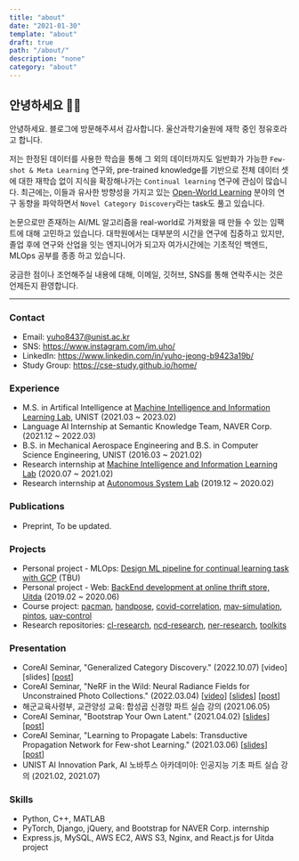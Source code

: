 ```yaml
---
title: "about"
date: "2021-01-30"
template: "about"
draft: true
path: "/about/"
description: "none"
category: "about"
---
```


## 안녕하세요 🙋‍♂️

안녕하세요. 블로그에 방문해주셔서 감사합니다. 울산과학기술원에 재학 중인 정유호라고 합니다. 

저는 한정된 데이터를 사용한 학습을 통해 그 외의 데이터까지도 일반화가 가능한 `Few-shot & Meta Learning` 연구와, pre-trained knowledge를 기반으로 전체 데이터 셋에 대한 재학습 없이 지식을 확장해나가는 `Continual learning` 연구에 관심이 많습니다. 최근에는, 이들과 유사한 방향성을 가지고 있는 [Open-World Learning](https://www.cs.uic.edu/~liub/lifelong-learning/open-world-learning.pdf) 분야의 연구 동향을 파악하면서 `Novel Category Discovery`라는 task도 풀고 있습니다.

논문으로만 존재하는 AI/ML 알고리즘을 real-world로 가져왔을 때 만들 수 있는 임팩트에 대해 고민하고 있습니다. 대학원에서는 대부분의 시간을 연구에 집중하고 있지만, 졸업 후에 연구와 산업을 잇는 엔지니어가 되고자 여가시간에는 기초적인 백엔드, MLOps 공부를 종종 하고 있습니다.

궁금한 점이나 조언해주실 내용에 대해, 이메일, 깃허브, SNS를 통해 연락주시는 것은 언제든지 환영합니다.

---

### Contact

- Email: yuho8437@unist.ac.kr
- SNS: https://www.instagram.com/im.uho/
- LinkedIn: https://www.linkedin.com/in/yuho-jeong-b9423a19b/
- Study Group: https://cse-study.github.io/home/

### Experience

- M.S. in Artifical Intelligence at [Machine Intelligence and Information Learning Lab](https://sites.google.com/view/swyoon89/research-interests?authuser=0), UNIST (2021.03 ~ 2023.02)
- Language AI Internship at Semantic Knowledge Team, NAVER Corp. (2021.12 ~ 2022.03)
- B.S. in Mechanical Aerospace Engineering and B.S. in Computer Science Engineering, UNIST (2016.03 ~ 2021.02) 
- Research internship at [Machine Intelligence and Information Learning Lab](https://sites.google.com/view/swyoon89/research-interests?authuser=0) (2020.07 ~ 2021.02)
- Research internship at [Autonomous System Lab](https://sites.google.com/site/aslunist/news) (2019.12 ~ 2020.02)

### Publications

- Preprint, To be updated.

### Projects

- Personal project - MLOps: [Design ML pipeline for continual learning task with GCP](https://github.com/yuhodots/mlops) (TBU)
- Personal project - Web: [BackEnd development at online thrift store, Uitda](https://github.com/yuhodots/uitda) (2019.02 ~ 2020.06)
- Course project: [pacman](https://github.com/yuhodots/pacman), [handpose](https://github.com/yuhodots/handpose), [covid-correlation](https://yuhodots.github.io/covid-correlation/), [mav-simulation](https://github.com/yuhodots/mav-simulation), [pintos](https://github.com/yuhodots/pintos), [uav-control](https://github.com/yuhodots/uav-control)
- Research repositories: [cl-research](https://github.com/cl-research), [ncd-research](https://github.com/ncd-research), [ner-research](https://github.com/ner-research), [toolkits](https://github.com/yuhodots/toolkits)

### Presentation

- CoreAI Seminar, "Generalized Category Discovery." (2022.10.07) [video] [slides] [[post](https://yuhodots.github.io/deeplearning/22-10-07/)]
- CoreAI Seminar, "NeRF in the Wild: Neural Radiance Fields for Unconstrained Photo Collections." (2022.03.04) [[video](https://www.youtube.com/watch?v=HDwkXyQjecQ)] [[slides](https://drive.google.com/file/d/1O4Af9vq_q_1BRdYxZBCw-PKEq0cqYSNM/view)] [[post](https://yuhodots.github.io/deeplearning/22-03-05/)]
- 해군교육사령부, 교관양성 교육: 합성곱 신경망 파트 실습 강의 (2021.06.05)
- CoreAI Seminar, "Bootstrap Your Own Latent." (2021.04.02) [[slides](https://slack-files.com/T017E9YJDU0-F01TUCCPNV6-54c6e3fb59)] [[post](https://yuhodots.github.io/deeplearning/21-04-04/)]
- CoreAI Seminar, "Learning to Propagate Labels: Transductive Propagation Network for Few-shot Learning." (2021.03.06) [[slides](https://slack-files.com/T017E9YJDU0-F01PZ1RKUQP-9675e49bb9)] [[post](https://yuhodots.github.io/deeplearning/21-03-04/)]
- UNIST AI Innovation Park, AI 노바투스 아카데미아: 인공지능 기초 파트 실습 강의 (2021.02, 2021.07)

### Skills

- Python, C++, MATLAB
- PyTorch, Django, jQuery, and Bootstrap for NAVER Corp. internship
- Express.js, MySQL, AWS EC2, AWS S3, Nginx, and React.js for Uitda project
